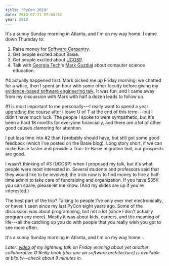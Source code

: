```yaml
---
title: "PyCon 2010"
date: 2010-02-21 09:04:52
year: 2010
---
```

It's a sunny Sunday morning in Atlanta, and I'm on my way home. I came down Thursday to:
<ol>
	<li>Raise money for <a href="https://software-carpentry.org">Software Carpentry</a>.</li>
	<li>Get people excited about Basie.</li>
	<li>Get people excited about <a href="http://ucosp.wordpress.com">UCOSP</a>.</li>
	<li>Talk with <a href="http://www.gatech.edu/">Georgia Tech</a>'s <a href="http://computinged.wordpress.com/">Mark Guzdial</a> about computer science education.</li>
</ol>
#4 actually happened first. Mark picked me up Friday morning; we chatted for a while, then I spent an hour with some other faculty before giving my <a href="http://www.slideshare.net/gvwilson/bits-of-evidence-2338367">evidence-based software engineering talk</a>. It was fun, and I came away from my discussion with Mark with half a dozen leads to follow up.

#1 is most important to me personally---I really want to spend a year <a href="http://softwarecarpentry.wordpress.com/a-fresh-start/">upgrading the course</a> after I leave U of T at the end of this term---but I didn't have much luck. The people I spoke to were sympathetic, but it's been a hard 18 months for everyone financially, and there are a lot of other good causes clamoring for attention.

I put less time into #2 than I probably should have, but still got some good feedback (which I've posted on the Basie blog). Long story short, if we can make Basie faster and provide a Trac-to-Basie migration tool, our prospects are good.

I wasn't thinking of #3 (UCOSP) when I proposed my talk, but it's what people were most interested in. Several students and professors said that they would like to be involved; the trick now is to find money to hire a half-time admin to take care of fundraising and organization.  If you have $35K you can spare, please let me know. (And my slides are up if you're interested.)

The best part of the trip? Talking to people I've only ever met electronically, or haven't seen since my last PyCon eight years ago. Some of the discussion was about programming, but not a lot (since I don't actually program any more). Mostly it was about kids, careers, and the meaning of life---all the catching up you do with people that you really wish you got to see more often.

It's a sunny Sunday morning in Atlanta, and I'm on my way home...

<em>Later: <a href="http://pycon.blip.tv/file/3245057/">video</a> of my lightning talk on Friday evening about yet another collaborative O'Reilly book (this one on software architecture) is available at blip.tv—check about 9 minutes in.</em>

